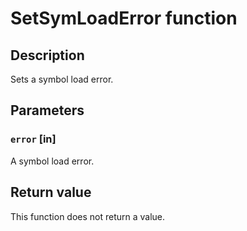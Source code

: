 # SetSymLoadError function

## Description

Sets a symbol load error.

## Parameters

### `error` [in]

A symbol load error.

## Return value

This function does not return a value.